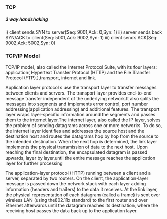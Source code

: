 ### TCP
##### 3 way handshaking
i) client sends SYN to server(Seq: 9001,Ack: 0,Syn: 1)
ii) server sends back SYN/ACK to client(Seq: 5001,Ack: 9002,Syn: 1)
iii) client sends ACK(Seq: 9002,Ack: 5002,Syn: 0)

### TCP/IP Model
 TCP/IP model, also called the Internet Protocol Suite, with its four layers: application( Hypertext Transfer Protocol (HTTP) and the File Transfer Protocol (FTP).),transport, internet and link.
 
 Application layer protocol s use the transport layer to transfer messages between clients and servers. The transport layer provides end-to-end message transfer independent of the underlying network.It also splits the messages into segments and implements error control, port number addressing(application addressing) and additional features. The transport layer wraps layer-specific information around the segments and passes them to the internet layer.The internet layer, also called the IP layer, solves the problem of sending datagrams across one or more networks. To do so, the internet layer identifies and addresses the source host and the destination host and routes the datagrams hop by hop from the source to the intended destination. When the next hop is determined, the link layer implements the physical transmission of data to the next host. Upon reaching the final destination, the encapsulated datagram is passed upwards, layer by layer,until the entire message reaches the application layer for further processing
                                                                                                                                                                                                                                                                                                                                                                                                                                                                       
 The application-layer protocol (HTTP) running between a client and a server, separated by two routers. On the client, the application-layer
message is passed down the network stack with each layer adding information
(headers and trailers) to the data it receives. At the link layer, the physical representation of each datagram (called a frame) is sent over wireless LAN (using the802.11x standard) to the first router and over Ethernet afterwards until the datagram reaches its destination, where the receiving host passes the data back up to the application layer. 
